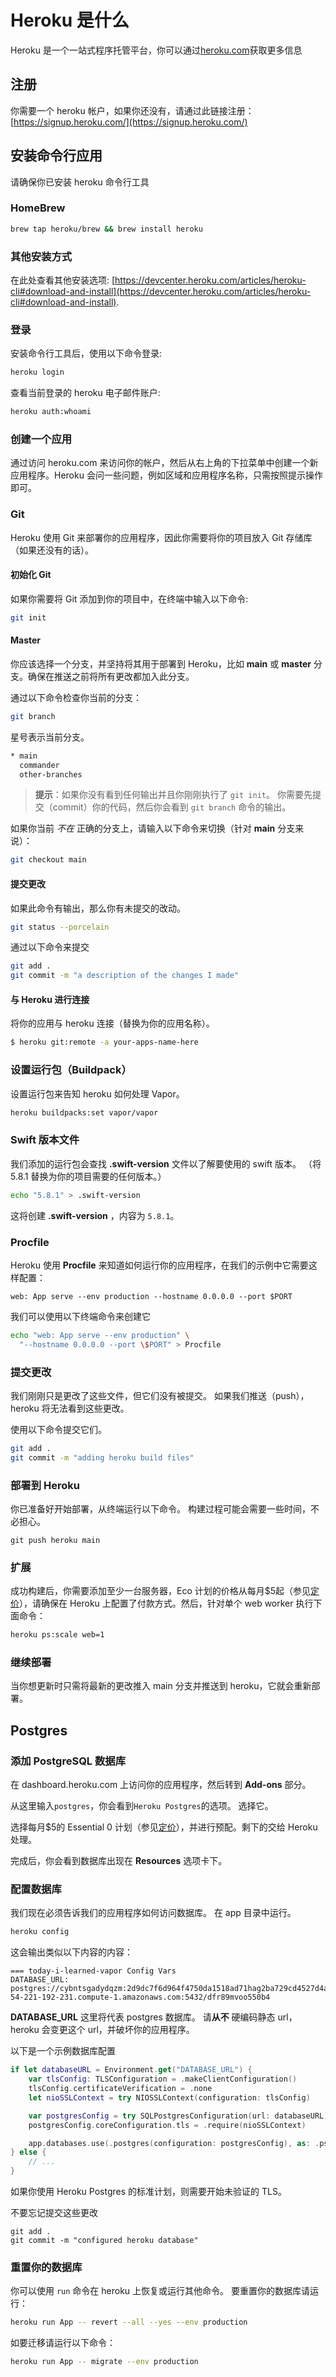 # Heroku 是什么

Heroku 是一个一站式程序托管平台，你可以通过[heroku.com](https://www.heroku.com)获取更多信息

## 注册

你需要一个 heroku 帐户，如果你还没有，请通过此链接注册：[https://signup.heroku.com/](https://signup.heroku.com/)

## 安装命令行应用

请确保你已安装 heroku 命令行工具

### HomeBrew

```bash
brew tap heroku/brew && brew install heroku
```

### 其他安装方式

在此处查看其他安装选项: [https://devcenter.heroku.com/articles/heroku-cli#download-and-install](https://devcenter.heroku.com/articles/heroku-cli#download-and-install).

### 登录

安装命令行工具后，使用以下命令登录:

```bash
heroku login
```

查看当前登录的 heroku 电子邮件账户:

```bash
heroku auth:whoami
```

### 创建一个应用

通过访问 heroku.com 来访问你的帐户，然后从右上角的下拉菜单中创建一个新应用程序。Heroku 会问一些问题，例如区域和应用程序名称，只需按照提示操作即可。

### Git

Heroku 使用 Git 来部署你的应用程序，因此你需要将你的项目放入 Git 存储库（如果还没有的话）。

#### 初始化 Git

如果你需要将 Git 添加到你的项目中，在终端中输入以下命令:

```bash
git init
```

#### Master

你应该选择一个分支，并坚持将其用于部署到 Heroku，比如 **main** 或 **master** 分支。确保在推送之前将所有更改都加入此分支。

通过以下命令检查你当前的分支：

```bash
git branch
```

星号表示当前分支。

```bash
* main
  commander
  other-branches
```

> **提示**：如果你没有看到任何输出并且你刚刚执行了 `git init`。 你需要先提交（commit）你的代码，然后你会看到 `git branch` 命令的输出。


如果你当前 _不在_ 正确的分支上，请输入以下命令来切换（针对 **main** 分支来说）：

```bash
git checkout main
```

#### 提交更改

如果此命令有输出，那么你有未提交的改动。

```bash
git status --porcelain
```

通过以下命令来提交

```bash
git add .
git commit -m "a description of the changes I made"
```

#### 与 Heroku 进行连接

将你的应用与 heroku 连接（替换为你的应用名称）。

```bash
$ heroku git:remote -a your-apps-name-here
```

### 设置运行包（Buildpack）

设置运行包来告知 heroku 如何处理 Vapor。

```bash
heroku buildpacks:set vapor/vapor
```

### Swift 版本文件

我们添加的运行包会查找 **.swift-version** 文件以了解要使用的 swift 版本。 （将 5.8.1 替换为你的项目需要的任何版本。）

```bash
echo "5.8.1" > .swift-version
```

这将创建 **.swift-version** ，内容为 `5.8.1`。


### Procfile

Heroku 使用 **Procfile** 来知道如何运行你的应用程序，在我们的示例中它需要这样配置：

```
web: App serve --env production --hostname 0.0.0.0 --port $PORT
```

我们可以使用以下终端命令来创建它

```bash
echo "web: App serve --env production" \
  "--hostname 0.0.0.0 --port \$PORT" > Procfile
```

### 提交更改

我们刚刚只是更改了这些文件，但它们没有被提交。 如果我们推送（push），heroku 将无法看到这些更改。

使用以下命令提交它们。

```bash
git add .
git commit -m "adding heroku build files"
```

### 部署到 Heroku

你已准备好开始部署，从终端运行以下命令。 构建过程可能会需要一些时间，不必担心。

```none
git push heroku main
```

### 扩展

成功构建后，你需要添加至少一台服务器，Eco 计划的价格从每月$5起（参见[定价](https://www.heroku.com/pricing#containers)），请确保在 Heroku 上配置了付款方式。然后，针对单个 web worker 执行下面命令：

```bash
heroku ps:scale web=1
```

### 继续部署

当你想更新时只需将最新的更改推入 main 分支并推送到 heroku，它就会重新部署。

## Postgres

### 添加 PostgreSQL 数据库

在 dashboard.heroku.com 上访问你的应用程序，然后转到 **Add-ons** 部分。

从这里输入`postgres`，你会看到`Heroku Postgres`的选项。 选择它。

选择每月$5的 Essential 0 计划（参见[定价](https://www.heroku.com/pricing#data-services)），并进行预配。剩下的交给 Heroku 处理。

完成后，你会看到数据库出现在 **Resources** 选项卡下。

### 配置数据库

我们现在必须告诉我们的应用程序如何访问数据库。 在 app 目录中运行。

```bash
heroku config
```

这会输出类似以下内容的内容：

```none
=== today-i-learned-vapor Config Vars
DATABASE_URL: postgres://cybntsgadydqzm:2d9dc7f6d964f4750da1518ad71hag2ba729cd4527d4a18c70e024b11cfa8f4b@ec2-54-221-192-231.compute-1.amazonaws.com:5432/dfr89mvoo550b4
```

**DATABASE_URL** 这里将代表 postgres 数据库。 请**从不** 硬编码静态 url，heroku 会变更这个 url，并破坏你的应用程序。

以下是一个示例数据库配置

```swift
if let databaseURL = Environment.get("DATABASE_URL") {
    var tlsConfig: TLSConfiguration = .makeClientConfiguration()
    tlsConfig.certificateVerification = .none
    let nioSSLContext = try NIOSSLContext(configuration: tlsConfig)

    var postgresConfig = try SQLPostgresConfiguration(url: databaseURL)
    postgresConfig.coreConfiguration.tls = .require(nioSSLContext)

    app.databases.use(.postgres(configuration: postgresConfig), as: .psql)
} else {
    // ...
}
```

如果你使用 Heroku Postgres 的标准计划，则需要开始未验证的 TLS。

不要忘记提交这些更改

```none
git add .
git commit -m "configured heroku database"
```

### 重置你的数据库

你可以使用 `run` 命令在 heroku 上恢复或运行其他命令。
要重置你的数据库请运行：

```bash
heroku run App -- revert --all --yes --env production
```

如要迁移请运行以下命令：

```bash
heroku run App -- migrate --env production
```
